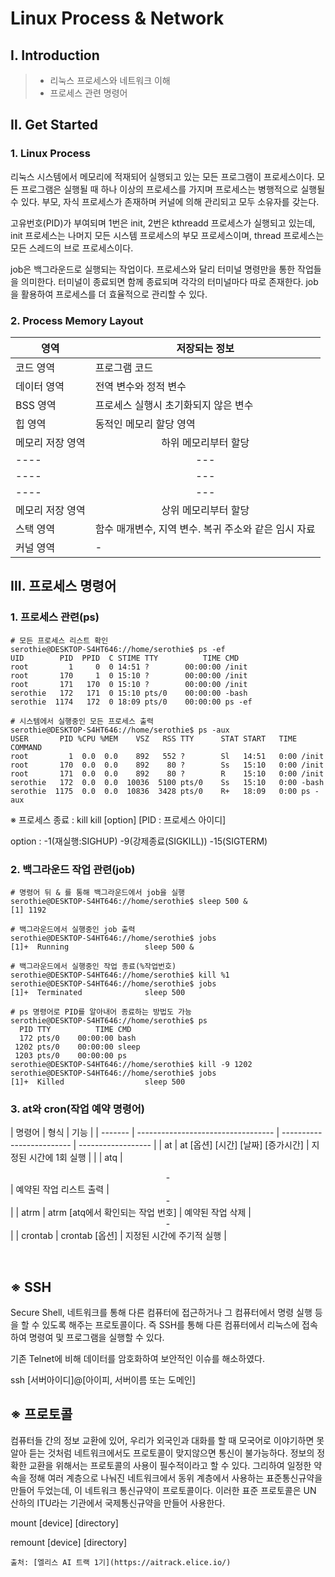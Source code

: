 # Linux Process & Network

## Ⅰ. Introduction

> - 리눅스 프로세스와 네트워크 이해
> - 프로세스 관련 명령어

## Ⅱ. Get Started

### 1. Linux Process

리눅스 시스템에서 메모리에 적재되어 실행되고 있는 모든 프로그램이 프로세스이다. 모든 프로그램은 실행될 때 하나 이상의 프로세스를 가지며 프로세스는 병행적으로 실행될 수 있다. 부모, 자식 프로세스가 존재하며 커널에 의해 관리되고 모두 소유자를 갖는다.

고유번호(PID)가 부여되며 1번은 init, 2번은 kthreadd 프로세스가 실행되고 있는데, init 프로세스는 나머지 모든 시스템 프로세스의 부모 프로세스이며, thread 프로세스는 모든 스레드의 브로 프로세스이다.

job은 백그라운드로 실행되는 작업이다. 프로세스와 달리 터미널 명령만을 통한 작업들을 의미한다. 터미널이 종료되면 함께 종료되며 각각의 터미널마다 따로 존재한다. job을 활용하여 프로세스를 더 효율적으로 관리할 수 있다.

### 2. Process Memory Layout

| 영역             | 저장되는 정보                                        |
| ---------------- | ---------------------------------------------------- |
| 코드 영역        | 프로그램 코드                                        |
| 데이터 영역      | 전역 변수와 정적 변수                                |
| BSS 영역         | 프로세스 실행시 초기화되지 않은 변수                 |
| 힙 영역          | 동적인 메모리 할당 영역                              |
| 메모리 저장 영역 | <center>하위 메모리부터 할당</center>                |
| ----             | <center>---</center>                                 |
| ----             | <center>---</center>                                 |
| ----             | <center>---</center>                                 |
| 메모리 저장 영역 | <center>상위 메모리부터 할당</center>                |
| 스택 영역        | 함수 매개변수, 지역 변수. 복귀 주소와 같은 임시 자료 |
| 커널 영역        | -                                                    |

## Ⅲ. 프로세스 명령어

### 1. 프로세스 관련(ps)

```shell
# 모든 프로세스 리스트 확인
serothie@DESKTOP-S4HT646://home/serothie$ ps -ef
UID        PID  PPID  C STIME TTY          TIME CMD
root         1     0  0 14:51 ?        00:00:00 /init
root       170     1  0 15:10 ?        00:00:00 /init
root       171   170  0 15:10 ?        00:00:00 /init
serothie   172   171  0 15:10 pts/0    00:00:00 -bash
serothie  1174   172  0 18:09 pts/0    00:00:00 ps -ef

# 시스템에서 실행중인 모든 프로세스 출력
serothie@DESKTOP-S4HT646://home/serothie$ ps -aux
USER       PID %CPU %MEM    VSZ   RSS TTY      STAT START   TIME COMMAND
root         1  0.0  0.0    892   552 ?        Sl   14:51   0:00 /init
root       170  0.0  0.0    892    80 ?        Ss   15:10   0:00 /init
root       171  0.0  0.0    892    80 ?        R    15:10   0:00 /init
serothie   172  0.0  0.0  10036  5100 pts/0    Ss   15:10   0:00 -bash
serothie  1175  0.0  0.0  10836  3428 pts/0    R+   18:09   0:00 ps -aux

```

※ 프로세스 종료 : kill
kill [option] [PID : 프로세스 아이디]

option : -1(재실행:SIGHUP) -9(강제종료(SIGKILL)) -15(SIGTERM)

### 2. 백그라운드 작업 관련(job)

```shell
# 명령어 뒤 & 를 통해 백그라운드에서 job을 실행
serothie@DESKTOP-S4HT646://home/serothie$ sleep 500 &
[1] 1192

# 백그라운드에서 실행중인 job 출력
serothie@DESKTOP-S4HT646://home/serothie$ jobs
[1]+  Running                 sleep 500 &

# 백그라운드에서 실행중인 작업 종료(%작업번호)
serothie@DESKTOP-S4HT646://home/serothie$ kill %1
serothie@DESKTOP-S4HT646://home/serothie$ jobs
[1]+  Terminated              sleep 500

# ps 명령어로 PID를 알아내어 종료하는 방법도 가능
serothie@DESKTOP-S4HT646://home/serothie$ ps
  PID TTY          TIME CMD
  172 pts/0    00:00:00 bash
 1202 pts/0    00:00:00 sleep
 1203 pts/0    00:00:00 ps
serothie@DESKTOP-S4HT646://home/serothie$ kill -9 1202
serothie@DESKTOP-S4HT646://home/serothie$ jobs
[1]+  Killed                  sleep 500
```

### 3. at와 cron(작업 예약 명령어)

| 명령어  | 형식                               | 기능                      |
| ------- | ---------------------------------- | ------------------------- | ------------------ |
| at      | at [옵션] [시간] [날짜] [증가시간] | 지정된 시간에 1회 실행    |                    |
| atq     | <center>-</center>                 | 예약된 작업 리스트 출력   | <center>-</center> |
| atrm    | atrm [atq에서 확인되는 작업 번호]  | 예약된 작업 삭제          | <center>-</center> |
| crontab | crontab [옵션]                     | 지정된 시간에 주기적 실행 |

</br>

## ※ SSH

Secure Shell, 네트워크를 통해 다른 컴퓨터에 접근하거나 그 컴퓨터에서 명령 실행 등을 할 수 있도록 해주는 프로토콜이다. 즉 SSH를 통해 다른 컴퓨터에서 리눅스에 접속하여 명령여 및 프로그램을 실행할 수 있다.

기존 Telnet에 비해 데이터를 암호화하여 보안적인 이슈를 해소하였다.
</br>

ssh [서버아이디]@[아이피, 서버이름 또는 도메인]

## ※ 프로토콜

컴퓨터들 간의 정보 교환에 있어, 우리가 외국인과 대화를 할 때 모국어로 이야기하면 못 알아 듣는 것처럼 네트워크에서도 프로토콜이 맞지않으면 통신이 불가능하다. 정보의 정확한 교환을 위해서는 프로토콜의 사용이 필수적이라고 할 수 있다. 그리하여 일정한 약속을 정해 여러 계층으로 나눠진 네트워크에서 동위 계층에서 사용하는 표준통신규약을 만들어 두었는데, 이 네트워크 통신규약이 프로토콜이다. 이러한 표준 프로토콜은 UN 산하의 ITU라는 기관에서 국제통신규약을 만들어 사용한다.

mount [device] [directory]
</br>

remount [device] [directory]

```
출처: [엘리스 AI 트랙 1기](https://aitrack.elice.io/)
```
